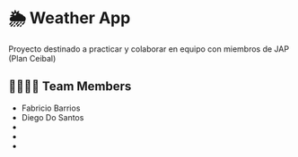 # 🌦 Weather App
Proyecto destinado a practicar y colaborar en equipo con miembros de JAP (Plan Ceibal)

## 👩‍💻👨‍💻 Team Members
- Fabricio Barrios
- Diego Do Santos
-
-
-